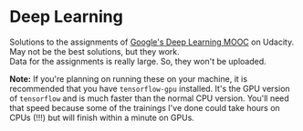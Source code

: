 # Deep Learning

Solutions to the assignments of [Google's Deep Learning MOOC](https://www.udacity.com/course/deep-learning--ud730) on Udacity.<br>
May not be the best solutions, but they work.<br>
Data for the assignments is really large. So, they won't be uploaded.

**Note:** If you're planning on running these on your machine, it is recommended that you have `tensorflow-gpu` installed. It's the GPU version of `tensorflow` and is much faster than the normal CPU version. You'll need that speed because some of the trainings I've done could take hours on CPUs (!!!) but will finish within a minute on GPUs.
